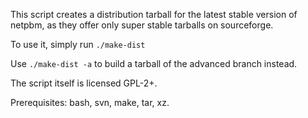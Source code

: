 This script creates a distribution tarball for the latest stable version of netpbm, as they offer only super stable tarballs on sourceforge.

To use it, simply run `./make-dist`

Use `./make-dist -a` to build a tarball of the advanced branch instead.

The script itself is licensed GPL-2+.

Prerequisites: bash, svn, make, tar, xz.
